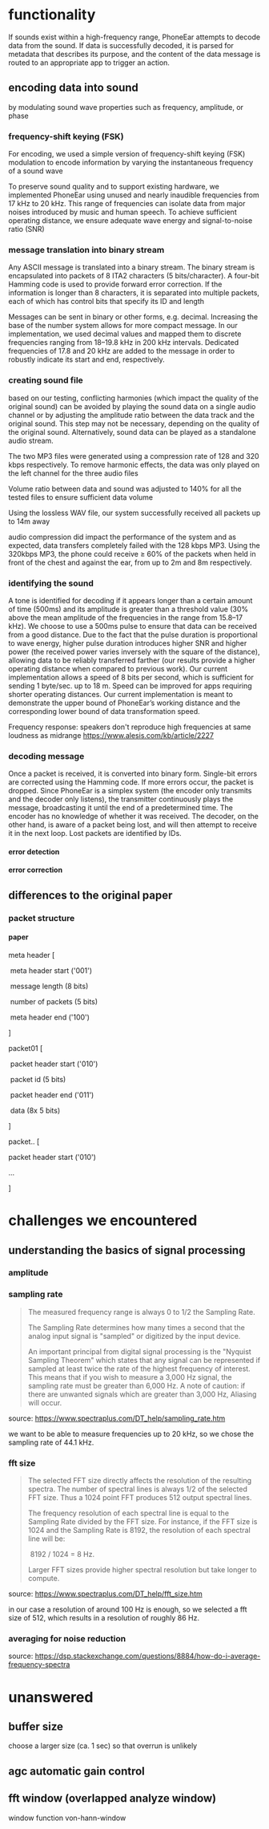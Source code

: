 # functionality

If sounds exist within a high-frequency range, PhoneEar attempts to decode data from the sound. If data is successfully decoded, it is parsed for metadata that describes its purpose, and the content of the data message is routed to an appropriate app to trigger an action.

## encoding data into sound

by modulating sound wave properties such as frequency, amplitude, or phase

### frequency-shift keying (FSK)

For encoding, we used a simple version of frequency-shift keying (FSK) modulation to encode information by varying the instantaneous frequency of a sound wave

To preserve sound quality and to support existing hardware, we implemented PhoneEar using unused and nearly inaudible frequencies from 17 kHz to 20 kHz. This range of frequencies can isolate data from major noises introduced by music and human speech. To achieve sufficient operating distance, we ensure adequate wave energy and signal-to-noise ratio (SNR)

### message translation into binary stream

Any ASCII message is translated into a binary stream. The binary stream is encapsulated into packets of 8 ITA2 characters (5 bits/character). A four-bit Hamming code is used to provide forward error correction. If the information is longer than 8 characters, it is separated into multiple packets, each of which has control bits that specify its ID and length

Messages can be sent in binary or other forms, e.g. decimal. Increasing the base of the number system allows for more compact message. In our implementation, we used decimal values and mapped them to discrete frequencies ranging from 18–19.8 kHz in 200 kHz intervals. Dedicated frequencies of 17.8 and 20 kHz are added to the message in order to robustly indicate its start and end, respectively.

### creating sound file

based on our testing, conflicting harmonies (which impact the quality of the original sound) can be avoided by playing the sound data on a single audio channel or by adjusting the amplitude ratio between the data track and the original sound. This step may not be necessary, depending on the quality of the original sound. Alternatively, sound data can be played as a standalone audio stream.

The two MP3 files were generated using a compression rate of 128 and 320 kbps respectively. To remove harmonic effects, the data was only played on the left channel for the three audio files

Volume ratio between data and sound was adjusted to 140% for all the tested files to ensure sufficient data volume

Using the lossless WAV file, our system successfully received all packets up to 14m away

audio compression did impact the performance of the system and as expected, data transfers completely failed with the 128 kbps MP3. Using the 320kbps MP3, the phone could receive ≥ 60% of the packets when held in front of the chest and against the ear, from up to 2m and 8m respectively.

### identifying the sound

A tone is identified for decoding if it appears longer than a certain amount of time (500ms) and its amplitude is greater than a threshold value (30% above the mean amplitude of the frequencies in the range from 15.8–17 kHz). We choose to use a 500ms pulse to ensure that data can be received from a good distance. Due to the fact that the pulse duration is proportional to wave energy, higher pulse duration introduces higher SNR and higher power (the received power varies inversely with the square of the distance), allowing data to be reliably transferred farther (our results provide a higher operating distance when compared to previous work). Our current implementation allows a speed of 8 bits per second, which is sufficient for sending 1 byte/sec. up to 18 m. Speed can be improved for apps requiring shorter operating distances. Our current implementation is meant to demonstrate the upper bound of PhoneEar’s working distance and the corresponding lower bound of data transformation speed.

Frequency response: speakers don't reproduce high frequencies at same loudness as midrange
https://www.alesis.com/kb/article/2227

### decoding message

Once a packet is received, it is converted into binary form. Single-bit errors are corrected using the Hamming code. If more errors occur, the packet is dropped. Since PhoneEar is a simplex system (the encoder only transmits and the decoder only listens), the transmitter continuously plays the message, broadcasting it until the end of a predetermined time. The encoder has no knowledge of whether it was received. The decoder, on the other hand, is aware of a packet being lost, and will then attempt to receive it in the next loop. Lost packets are identified by IDs.

#### error detection

#### error correction





## differences to the original paper

### packet structure

#### paper

meta header [

​	meta header start ('001')

​	message length (8 bits)

​	number of packets (5 bits)

​	meta header end ('100')

]

packet01 [

​	packet header start ('010')

​	packet id (5 bits)

​	packet header end ('011')

​	data (8x 5 bits)

]

packet.. [

packet header start ('010')

...

]

# challenges we encountered

## understanding the basics of signal processing

### amplitude



### sampling rate

> The measured frequency range is always 0 to 1/2 the Sampling Rate.
>
> The Sampling Rate determines how many times a second that the analog input signal is "sampled" or digitized by the input device.
>
> An important principal from digital signal processing is the "Nyquist Sampling Theorem" which states that any signal can be represented if sampled at least twice the rate of the highest frequency of interest.  This means that if you wish to measure a 3,000 Hz signal, the sampling rate must be greater than 6,000 Hz.  A note of caution: if there are unwanted signals which are greater than 3,000 Hz, Aliasing will occur.

source: https://www.spectraplus.com/DT_help/sampling_rate.htm

we want to be able to measure frequencies up to 20 kHz, so we chose the sampling rate of 44.1 kHz.

### fft size

> The selected FFT size directly affects the resolution of the resulting spectra. The number of spectral lines is always 1/2 of the selected FFT size. Thus a 1024 point FFT produces 512 output spectral lines.
>
> The frequency resolution of each spectral line is equal to the Sampling Rate divided by the FFT size.  For instance, if the FFT size is 1024 and the Sampling Rate is 8192, the resolution of each spectral line will be:
>
> ​    8192 / 1024 = 8 Hz.
>
> Larger FFT sizes provide higher spectral resolution but take longer to compute.

source: https://www.spectraplus.com/DT_help/fft_size.htm

in our case a resolution of around 100 Hz is enough, so we selected a fft size of 512, which results in a resolution of roughly 86 Hz.

### averaging for noise reduction

source: https://dsp.stackexchange.com/questions/8884/how-do-i-average-frequency-spectra



# unanswered

## buffer size

choose a larger size (ca. 1 sec) so that overrun is unlikely

## agc automatic gain control



## fft window (overlapped analyze window)

window function von-hann-window